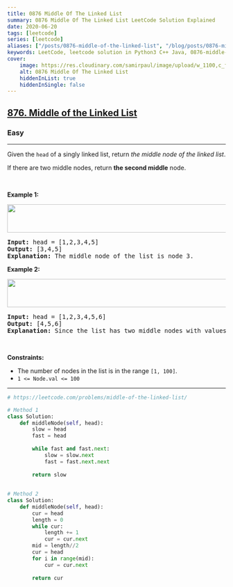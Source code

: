 ```yaml
---
title: 0876 Middle Of The Linked List
summary: 0876 Middle Of The Linked List LeetCode Solution Explained
date: 2020-06-20
tags: [leetcode]
series: [leetcode]
aliases: ["/posts/0876-middle-of-the-linked-list", "/blog/posts/0876-middle-of-the-linked-list", "/0876-middle-of-the-linked-list"]
keywords: LeetCode, leetcode solution in Python3 C++ Java, 0876-middle-of-the-linked-list solution
cover:
    image: https://res.cloudinary.com/samirpaul/image/upload/w_1100,c_fit,co_rgb:FFFFFF,l_text:Arial_70_bold:0876 Middle Of The Linked List/problem-solving.webp
    alt: 0876 Middle Of The Linked List
    hiddenInList: true
    hiddenInSingle: false
---
```



<h2><a href="https://leetcode.com/problems/middle-of-the-linked-list/">876. Middle of the Linked List</a></h2><h3>Easy</h3><hr><div><p>Given the <code>head</code> of a singly linked list, return <em>the middle node of the linked list</em>.</p>

<p>If there are two middle nodes, return <strong>the second middle</strong> node.</p>

<p>&nbsp;</p>
<p><strong class="example">Example 1:</strong></p>
<img alt="" src="https://assets.leetcode.com/uploads/2021/07/23/lc-midlist1.jpg" style="width: 544px; height: 65px;">
<pre><strong>Input:</strong> head = [1,2,3,4,5]
<strong>Output:</strong> [3,4,5]
<strong>Explanation:</strong> The middle node of the list is node 3.
</pre>

<p><strong class="example">Example 2:</strong></p>
<img alt="" src="https://assets.leetcode.com/uploads/2021/07/23/lc-midlist2.jpg" style="width: 664px; height: 65px;">
<pre><strong>Input:</strong> head = [1,2,3,4,5,6]
<strong>Output:</strong> [4,5,6]
<strong>Explanation:</strong> Since the list has two middle nodes with values 3 and 4, we return the second one.
</pre>

<p>&nbsp;</p>
<p><strong>Constraints:</strong></p>

<ul>
	<li>The number of nodes in the list is in the range <code>[1, 100]</code>.</li>
	<li><code>1 &lt;= Node.val &lt;= 100</code></li>
</ul>
</div>

---




```python
# https://leetcode.com/problems/middle-of-the-linked-list/

# Method 1
class Solution:
    def middleNode(self, head):
        slow = head
        fast = head
        
        while fast and fast.next:
            slow = slow.next
            fast = fast.next.next
        
        return slow
    
    
# Method 2
class Solution:
    def middleNode(self, head):
        cur = head
        length = 0
        while cur:
            length += 1
            cur = cur.next
        mid = length//2
        cur = head
        for i in range(mid):
            cur = cur.next
            
        return cur
```
